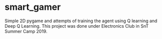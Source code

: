 # smart_gamer
 Simple 2D pygame and attempts of training the agent using Q learning and Deep Q Learning.
 This project was done under Electronics Club in SnT Summer Camp 2019.
